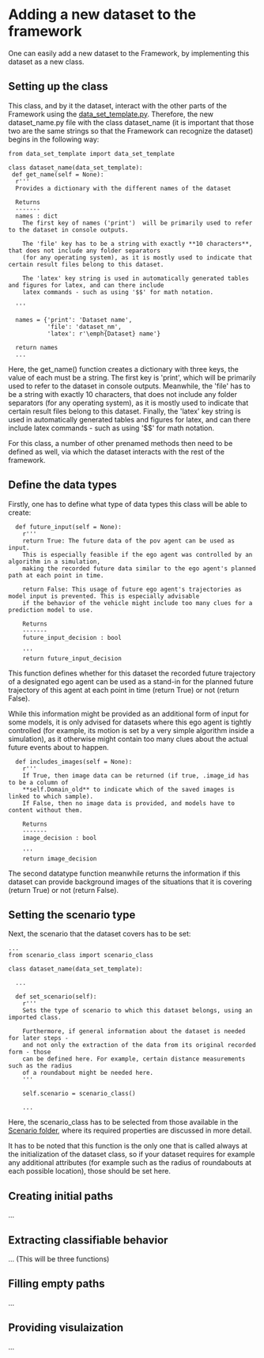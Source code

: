 # Adding a new dataset to the framework
One can easily add a new dataset to the Framework, by implementing this dataset as a new class. 

## Setting up the class

This class, and by it the dataset, interact with the other parts of the Framework using the [data_set_template.py](https://github.com/julianschumann/General-Framework/blob/main/Framework/Data_sets/data_set_template.py). Therefore, the new dataset_name.py file with the class dataset_name (it is important that those two are the same strings so that the Framework can recognize the dataset) begins in the following way:
```
from data_set_template import data_set_template

class dataset_name(data_set_template):
 def get_name(self = None):
  r'''
  Provides a dictionary with the different names of the dataset
        
  Returns
  -------
  names : dict
    The first key of names ('print')  will be primarily used to refer to the dataset in console outputs. 
            
    The 'file' key has to be a string with exactly **10 characters**, that does not include any folder separators 
    (for any operating system), as it is mostly used to indicate that certain result files belong to this dataset. 
            
    The 'latex' key string is used in automatically generated tables and figures for latex, and can there include 
    latex commands - such as using '$$' for math notation.
        
  '''

  names = {'print': 'Dataset name',
           'file': 'dataset_nm',
           'latex': r'\emph{Dataset} name'}

  return names
  ...
```

Here, the get_name() function creates a dictionary with three keys, the value of each must be a string. The first key is 'print', which will be primarily used to refer to the dataset in console outputs.
Meanwhile, the 'file' has to be a string with exactly 10 characters, that does not include any folder separators (for any operating system), as it is mostly used to indicate that certain result files belong to this dataset. Finally, the 'latex' key string is used in automatically generated tables and figures for latex, and can there include latex commands - such as using '$$' for math notation.  

For this class, a number of other prenamed methods then need to be defined as well, via which the dataset interacts with the rest of the framework.

## Define the data types
Firstly, one has to define what type of data types this class will be able to create:

```
  def future_input(self = None):
    r'''
    return True: The future data of the pov agent can be used as input.
    This is especially feasible if the ego agent was controlled by an algorithm in a simulation,
    making the recorded future data similar to the ego agent's planned path at each point in time.
        
    return False: This usage of future ego agent's trajectories as model input is prevented. This is especially advisable
    if the behavior of the vehicle might include too many clues for a prediction model to use.
        
    Returns
    -------
    future_input_decision : bool
        
    '''
    return future_input_decision
```
This function defines whether for this dataset the recorded future trajectory of a designated ego agent can be used as a stand-in 
for the planned future trajectory of this agent at each point in time (return True) or not (return False).

While this information might be provided as an additional form of input for some models, it is only advised for datasets where this ego agent
is tightly controlled (for example, its motion is set by a very simple algorithm inside a simulation), as it otherwise might contain too many
clues about the actual future events about to happen.

```    
  def includes_images(self = None):
    r'''
    If True, then image data can be returned (if true, .image_id has to be a column of 
    **self.Domain_old** to indicate which of the saved images is linked to which sample).
    If False, then no image data is provided, and models have to content without them.
        
    Returns
    -------
    image_decision : bool
        
    '''
    return image_decision
```
The second datatype function meanwhile returns the information if this dataset can provide background images of the situations that it is covering (return True) or not (return False).


## Setting the scenario type
Next, the scenario that the dataset covers has to be set:
```
...
from scenario_class import scenario_class

class dataset_name(data_set_template):

  ...

  def set_scenario(self):
    r'''
    Sets the type of scenario to which this dataset belongs, using an imported class.
            
    Furthermore, if general information about the dataset is needed for later steps - 
    and not only the extraction of the data from its original recorded form - those 
    can be defined here. For example, certain distance measurements such as the radius 
    of a roundabout might be needed here.
    '''

    self.scenario = scenario_class()

    ...
```

Here, the scenario_class has to be selected from those available in the [Scenario folder](https://github.com/julianschumann/General-Framework/tree/main/Framework/Scenarios), where its required properties are discussed in more detail. 

It has to be noted that this function is the only one that is called always at the initialization of the dataset class, so if your dataset requires for example any additional attributes (for example such as the radius of roundabouts at each possible location), those should be set here.

## Creating initial paths
...

## Extracting classifiable behavior
... (This will be three functions)

## Filling empty paths
...

## Providing visulaization
...

